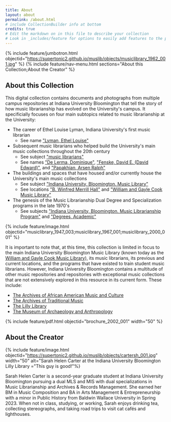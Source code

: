 ```yaml
---
title: About
layout: about
permalink: /about.html
# include CollectionBuilder info at bottom
credits: true
# Edit the markdown on in this file to describe your collection
# Look in _includes/feature for options to easily add features to the page
---
```


{% include feature/jumbotron.html objectid="https://supertonic2.github.io/muslib/objects/musiclibrary_1962_001.jpg" %}
{% include feature/nav-menu.html sections="About this Collection;About the Creator" %}

## About this Collection

This digital collection contains documents and photographs from multiple campus repositories at Indiana University Bloomington that tell the story of how music librarianship has evolved on the University's campus. It specificially focuses on four main subtopics related to music librarianship at the University:

* The career of Ethel Louise Lyman, Indiana University's first music librarian
    * See name ["Lyman, Ethel Louise"](https://supertonic2.github.io/muslib/browse.html#lyman%2C%20ethel%20louise)
* Subsequent music librarians who helped build the University's main music collections throughout the 20th century
    * See subject ["music librarians"](https://supertonic2.github.io/muslib/browse.html#music%20librarians)
    * See names ["De Lerma, Dominique"](https://supertonic2.github.io/muslib/browse.html#de%20lerma%2C%20dominique), ["Fenske, David E. (David Edward)"](https://supertonic2.github.io/muslib/browse.html#fenske%2C%20david%20e.%20(david%20edward)), and ["Papakhian, Arsen Ralph"](https://supertonic2.github.io/muslib/browse.html#Papakhian%2C%20Arsen%20Ralph)
* The buildings and spaces that have housed and/or currently house the University's main music collections
    * See subject ["Indiana University, Bloomington. Music Library"](https://supertonic2.github.io/muslib/browse.html#Indiana%20University%2C%20Bloomington.%20Music%20Library)
    * See locations ["B. Winfred Merrill Hall"](https://supertonic2.github.io/muslib/browse.html#B.%20Winfred%20Merrill%20Hall%20(1201%20E%203rd%20Street%2C%20Bloomington%2C%20Indiana)) and ["William and Gayle Cook Music Library"](https://supertonic2.github.io/muslib/browse.html#William%20and%20Gayle%20Cook%20Music%20Library%20(Bess%20Meshulam%20Simon%20Music%20Library%20and%20Recital%20Center%2C%20200%20S%20Eagleson%20Avenue%2C%20Bloomington%2C%20Indiana))
* The genesis of the Music Librarianship Dual Degree and Specialization programs in the late 1970's
    * See subjects ["Indiana University, Bloomington. Music Librarianship Program"](https://supertonic2.github.io/muslib/browse.html#indiana%20university%2C%20bloomington.%20music%20librarianship%20program) and ["Degrees, Academic"](https://supertonic2.github.io/muslib/browse.html#Degrees%2C%20Academic)

{% include feature/image.html objectid="musiclibrary_1947_003;musiclibrary_1967_001;musiclibrary_2000_001" %}

It is important to note that, at this time, this collection is limited in focus to the main Indiana University Bloomington Music Library (known today as the [William and Gayle Cook Music Library](https://libraries.indiana.edu/cook-music-library)), its music librarians, its previous and current locations, and the programs that have existed to train student music librarians. However, Indiana University Bloomington contains a multitude of other music repositories and repositories with exceptional music collections that are not extensively explored in this resource in its current form. These include:

* [The Archives of African American Music and Culture](https://aaamc.indiana.edu/)
* [The Archives of Traditional Music](https://libraries.indiana.edu/archives-traditional-music)
* [The Lilly Library](https://libraries.indiana.edu/lilly-library)
* [The Museum of Archaeology and Anthropology](https://iumaa.iu.edu/index.html)

{% include feature/pdf.html objectid="brochure_2002_001" width="50" %}

## About the Creator

{% include feature/image.html objectid="https://supertonic2.github.io/muslib/objects/cartersh_001.jpg" width="50" alt="Sarah Helen Carter at the Indiana University Bloomington Lilly Library ="This guy is good!"%}

Sarah Helen Carter is a second-year graduate student at Indiana University Bloomington pursuing a dual MLS and MIS with dual specializations in Music Librarianship and Archives & Records Management. She earned her BM in Music Composition and BA in Arts Management & Entrepreneurship with a minor in Public History from Baldwin Wallace University in Spring 2023. When not in class, studying, or working, Sarah enjoys drinking tea, collecting stereographs, and taking road trips to visit cat cafés and lighthouses.

